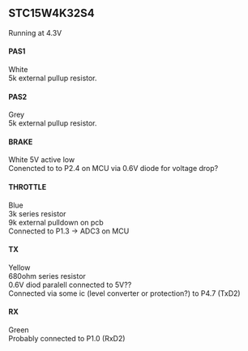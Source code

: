 




## STC15W4K32S4
Running at 4.3V


#### PAS1
White  
5k external pullup resistor.

#### PAS2
Grey   
5k external pullup resistor.



#### BRAKE 
White
5V active low  
Conencted to to P2.4 on MCU via 0.6V diode for voltage drop?


#### THROTTLE
Blue  
3k series resistor  
9k external pulldown on pcb  
Connected to P1.3 -> ADC3 on MCU


#### TX
Yellow  
680ohm series resistor  
0.6V diod paralell connected to 5V??  
Connected via some ic (level converter or protection?) to P4.7 (TxD2)

#### RX
Green  
Probably connected to P1.0 (RxD2)










